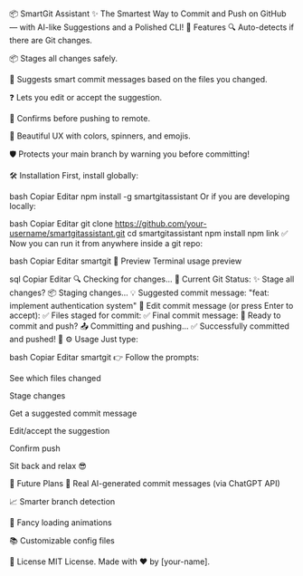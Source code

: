 📦 SmartGit Assistant
✨ The Smartest Way to Commit and Push on GitHub — with AI-like Suggestions and a Polished CLI!
🚀 Features
🔍 Auto-detects if there are Git changes.

📦 Stages all changes safely.

💬 Suggests smart commit messages based on the files you changed.

❓ Lets you edit or accept the suggestion.

🚀 Confirms before pushing to remote.

🎨 Beautiful UX with colors, spinners, and emojis.

🛡️ Protects your main branch by warning you before committing!

🛠️ Installation
First, install globally:

bash
Copiar
Editar
npm install -g smartgitassistant
Or if you are developing locally:

bash
Copiar
Editar
git clone https://github.com/your-username/smartgitassistant.git
cd smartgitassistant
npm install
npm link
✅ Now you can run it from anywhere inside a git repo:

bash
Copiar
Editar
smartgit
📸 Preview
Terminal usage preview

sql
Copiar
Editar
🔍 Checking for changes...
📝 Current Git Status:
✨ Stage all changes?
📦 Staging changes...
💡 Suggested commit message:
"feat: implement authentication system"
📝 Edit commit message (or press Enter to accept):
✅ Files staged for commit:
✅ Final commit message:
🚀 Ready to commit and push?
📤 Committing and pushing...
✅ Successfully committed and pushed! 🎉
⚙️ Usage
Just type:

bash
Copiar
Editar
smartgit
👉 Follow the prompts:

See which files changed

Stage changes

Get a suggested commit message

Edit/accept the suggestion

Confirm push

Sit back and relax 😎

🧠 Future Plans
🤖 Real AI-generated commit messages (via ChatGPT API)

📈 Smarter branch detection

🌈 Fancy loading animations

📚 Customizable config files

📜 License
MIT License.
Made with ❤️ by [your-name].

